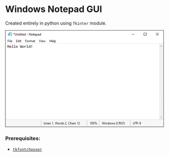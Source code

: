 # Windows Notepad GUI

Created entirely in python using `Tkinter` module.

![Notepad GUI](preview.png)

### Prerequisites:
* [`tkfontchooser`](https://pypi.org/project/tkfontchooser/)
